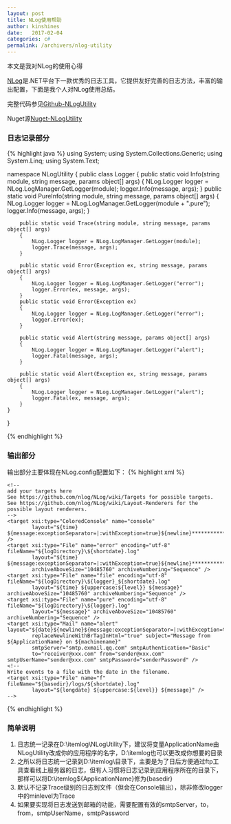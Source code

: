 ```yaml
---
layout: post
title: NLog使用帮助
author: kinshines
date:   2017-02-04
categories: c#
permalink: /archivers/nlog-utility
---
```


<p class="lead">本文是我对NLog的使用心得</p>

[NLog](http://nlog-project.org/)是.NET平台下一款优秀的日志工具，它提供友好完善的日志方法，丰富的输出配置，下面是我个人对NLog使用总结。

完整代码参见[Github-NLogUtility](https://github.com/kinshines/NLogUtility/tree/master/NLogUtility)

Nuget源[Nuget-NLogUtility](https://www.nuget.org/packages/NLogUtility)

### 日志记录部分
{% highlight java %}
using System;
using System.Collections.Generic;
using System.Linq;
using System.Text;

namespace NLogUtility
{
    public class Logger
    {
        public static void Info(string module, string message, params object[] args)
        {
            NLog.Logger logger = NLog.LogManager.GetLogger(module);
            logger.Info(message, args);
        }
        public static void PureInfo(string module, string message, params object[] args)
        {
            NLog.Logger logger = NLog.LogManager.GetLogger(module + ".pure");
            logger.Info(message, args);
        }

        public static void Trace(string module, string message, params object[] args)
        {
            NLog.Logger logger = NLog.LogManager.GetLogger(module);
            logger.Trace(message, args);
        }

        public static void Error(Exception ex, string message, params object[] args)
        {
            NLog.Logger logger = NLog.LogManager.GetLogger("error");
            logger.Error(ex, message, args);
        }
        public static void Error(Exception ex)
        {
            NLog.Logger logger = NLog.LogManager.GetLogger("error");
            logger.Error(ex);
        }

        public static void Alert(string message, params object[] args)
        {
            NLog.Logger logger = NLog.LogManager.GetLogger("alert");
            logger.Fatal(message, args);
        }

        public static void Alert(Exception ex, string message, params object[] args)
        {
            NLog.Logger logger = NLog.LogManager.GetLogger("alert");
            logger.Fatal(ex, message, args);
        }
    }
}

{% endhighlight %}

### 输出部分
输出部分主要体现在NLog.config配置如下：
{% highlight xml %}
<?xml version="1.0" encoding="utf-8" ?>
<nlog xmlns="http://www.nlog-project.org/schemas/NLog.xsd"
      xmlns:xsi="http://www.w3.org/2001/XMLSchema-instance"
      xsi:schemaLocation="http://www.nlog-project.org/schemas/NLog.xsd NLog.xsd"
      autoReload="true"
      throwExceptions="false"
      internalLogLevel="Off" internalLogFile="c:\temp\nlog-internal.log">

  <!-- optional, add some variables
  https://github.com/nlog/NLog/wiki/Configuration-file#variables
  -->
  <variable name="myvar" value="myvalue"/>
  <variable name="ApplicationName" value="NLogUtility"/>
  <variable name="logDirectory" value="D:\itemlog\${ApplicationName}"/>
  <!--
  See https://github.com/nlog/nlog/wiki/Configuration-file
  for information on customizing logging rules and outputs.
   -->
  <targets>

    <!--
    add your targets here
    See https://github.com/nlog/NLog/wiki/Targets for possible targets.
    See https://github.com/nlog/NLog/wiki/Layout-Renderers for the possible layout renderers.
    -->
    <target xsi:type="ColoredConsole" name="console"
            layout="${time} ${message:exceptionSeparator=|:withException=true}${newline}*****************************" />
    <target xsi:type="File" name="error" encoding="utf-8" fileName="${logDirectory}\${shortdate}.log"
            layout="${time} ${message:exceptionSeparator=|:withException=true}${newline}*****************************" 
            archiveAboveSize="10485760" archiveNumbering="Sequence" />
    <target xsi:type="File" name="file" encoding="utf-8" fileName="${logDirectory}\${logger}_${shortdate}.log"
            layout="${time} ${uppercase:${level}} ${message}" archiveAboveSize="10485760" archiveNumbering="Sequence" />
    <target xsi:type="File" name="pure" encoding="utf-8" fileName="${logDirectory}\${logger}.log"
            layout="${message}" archiveAboveSize="10485760" archiveNumbering="Sequence" />
    <target xsi:type="Mail" name="alert" layout="${date}${newline}${message:exceptionSeparator=|:withException=true}${newline}"
            replaceNewlineWithBrTagInHtml="true" subject="Message from ${ApplicationName} on ${machinename}"
            smtpServer="smtp.exmail.qq.com" smtpAuthentication="Basic"
            to="receiver@xxx.com" from="sender@xxx.com" smtpUserName="sender@xxx.com" smtpPassword="senderPassword" />
    <!--
    Write events to a file with the date in the filename.
    <target xsi:type="File" name="f" fileName="${basedir}/logs/${shortdate}.log"
            layout="${longdate} ${uppercase:${level}} ${message}" />
    -->
  </targets>

  <rules>
    <!-- add your logging rules here -->
    <logger name="*" minlevel="Trace" writeTo="console" enabled="true" />
    <logger name="error" minlevel="Debug" writeTo="error" final="true" />
    <logger name="*.pure" minlevel="Trace" writeTo="pure" final="true" />
    <logger name="alert" minlevel="Debug" writeTo="alert" />
    <logger name="*" minlevel="Debug" writeTo="file" />
    <!--
    Write all events with minimal level of Debug (So Debug, Info, Warn, Error and Fatal, but not Trace)  to "f"
    <logger name="*" minlevel="Debug" writeTo="f" />
    -->
  </rules>
</nlog>
{% endhighlight %}

### 简单说明
1. 日志统一记录在D:\itemlog\NLogUtility下，建议将变量ApplicationName由NLogUtility改成你的应用程序的名字，D:\itemlog也可以更改成你想要的目录
2. 之所以将日志统一记录到D:\itemlog\目录下，主要是为了日后方便通过ftp工具查看线上服务器的日志，但有人习惯将日志记录到应用程序所在的目录下，那样可以将D:\itemlog\${ApplicationName}修为{basedir}
3. 默认不记录Trace级别的日志到文件（但会在Console输出），除非修改logger中的minlevel为Trace
4. 如果要实现将日志发送到邮箱的功能，需要配置有效的smtpServer，to， from，smtpUserName，smtpPassword

